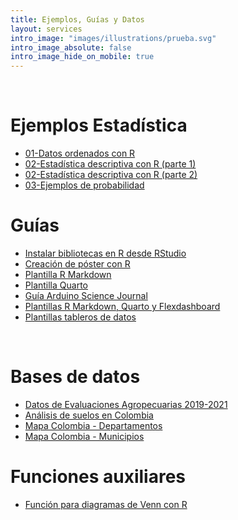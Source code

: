 ```yaml
---
title: Ejemplos, Guías y Datos
layout: services
intro_image: "images/illustrations/prueba.svg"
intro_image_absolute: false
intro_image_hide_on_mobile: true
---
```


<br>

# Ejemplos Estadística

- [01-Datos ordenados con R](https://rpubs.com/Edimer/1085208)
- [02-Estadística descriptiva con R (parte 1)](https://rpubs.com/Edimer/1094328)
- [02-Estadística descriptiva con R (parte 2)](https://rpubs.com/Edimer/1102969)
- [03-Ejemplos de probabilidad](https://rpubs.com/Edimer/1113692)

# Guías

- [Instalar bibliotecas en R desde RStudio](/temas/Guides/01-InstallPackage.html)
- [Creación de póster con R](/temas/Guides/examples_experimental_design/poster-plantilla.zip)
- [Plantilla R Markdown](/temas/Guides/00-plantila-rmarkdown.zip)
- [Plantilla Quarto](/temas/Guides/plantilla-quarto.zip)
- [Guía Arduino Science Journal](https://rpubs.com/Edimer/954711)
- [Plantillas R Markdown, Quarto  y Flexdashboard](/temas/Guides/plantillas-R-udea.zip)
- [Plantillas tableros de datos](/temas/Guides/plantillas-tableros.zip)

<br>

# Bases de datos

- [Datos de Evaluaciones Agropecuarias 2019-2021](/temas/data/Evaluaciones_Agropecuarias_Municipales___EVA._2019_-_2021._Base_Agr_cola.csv)
- [Análisis de suelos en Colombia](/temas/data/Resultados_de_An_lisis_de_Laboratorio_Suelos_en_Colombia.csv)
- [Mapa Colombia - Departamentos](/temas/data/MGN2021_DPTO_POLITICO.rar)
- [Mapa Colombia - Municipios](/temas/data/MGN2021_MPIO_POLITICO.rar)

# Funciones auxiliares

- [Función para diagramas de Venn con R](/temas/Guides/examples_statistics/diagramas_venn.R)